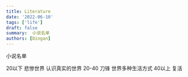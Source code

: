 ```yaml
---
title: Literature
date: '2022-06-10'
tags: ['life']
draft: false
summary:  小说名单
authors: [Dingan]
---
```


小说名单

20以下 悲惨世界 认识真实的世界
20-40 刀锋 世界多种生活方式
40以上 复活
